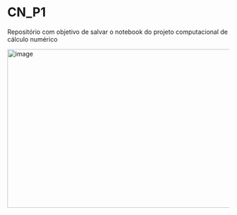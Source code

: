# CN_P1
Repositório com objetivo de salvar o notebook do projeto computacional de cálculo numérico 

<img width="640" height="360" alt="image" src="https://github.com/user-attachments/assets/01a3ceb1-a960-4cdd-8619-f3a81f56e8b3" />

